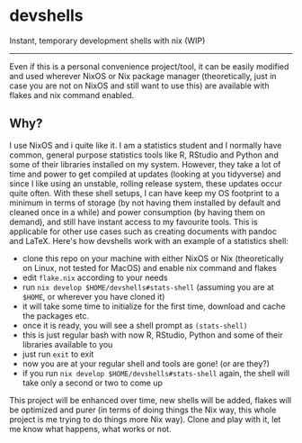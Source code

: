 # devshells
Instant, temporary development shells with nix (WIP)

---

Even if this is a personal convenience project/tool, it can be easily modified and used wherever NixOS or Nix package manager (theoretically, just in case you are not on NixOS and still want to use this) are available with flakes and nix command enabled. 

## Why?

I use NixOS and i quite like it. I am a statistics student and I normally have common, general purpose statistics tools like R, RStudio and Python and some of their libraries installed on my system. However, they take a lot of time and power to get compiled at updates (looking at you tidyverse) and since I like using an unstable, rolling release system, these updates occur quite often. With these shell setups, I can have keep my OS footprint to a minimum in terms of storage (by not having them installed by default and cleaned once in a while) and power consumption (by having them on demand), and still have instant access to my favourite tools. This is applicable for other use cases such as creating documents with pandoc and LaTeX. Here's how devshells work with an example of a statistics shell:

- clone this repo on your machine with either NixOS or Nix (theoretically on Linux, not tested for MacOS) and enable nix command and flakes
- edit ```flake.nix``` according to your needs
- run ```nix develop $HOME/devshells#stats-shell``` (assuming you are at ```$HOME```, or wherever you have cloned it)
- it will take some time to initialize for the first time, download and cache the packages etc.
- once it is ready, you will see a shell prompt as ```(stats-shell)```
- this is just regular bash with now R, RStudio, Python and some of their libraries available to you
- just run ```exit``` to exit
- now you are at your regular shell and tools are gone! (or are they?)
- if you run ```nix develop $HOME/devshells#stats-shell``` again, the shell will take only a second or two to come up

This project will be enhanced over time, new shells will be added, flakes will be optimized and purer (in terms of doing things the Nix way, this whole project is me trying to do things more Nix way). Clone and play with it, let me know what happens, what works or not.

